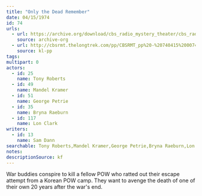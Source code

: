 ```yaml
---
title: "Only the Dead Remember"
date: 04/15/1974
id: 74
urls: 
  - url: https://archive.org/download/cbs_radio_mystery_theater/cbs_radio_mystery_theater-0051-0100.zip/cbs_radio_mystery_theater-0051-0100%2Fcbsrmt_0074_only_the_dead_remember.mp3
    source: archive-org
  - url: http://cbsrmt.thelongtrek.com/pp/CBSRMT_pp%20-%20740415%200074%20Only%20the%20Dead%20Remember.mp3
    source: kl-pp
tags: 
multipart: 0
actors:  
  - id: 25
    name: Tony Roberts  
  - id: 49
    name: Mandel Kramer  
  - id: 51
    name: George Petrie  
  - id: 35
    name: Bryna Raeburn  
  - id: 117
    name: Lon Clark
writers:  
  - id: 13
    name: Sam Dann
searchable: Tony Roberts,Mandel Kramer,George Petrie,Bryna Raeburn,Lon Clark Sam Dann
notes: 
descriptionSource: kf
---
```

War buddies conspire to kill a fellow POW who ratted out their escape attempt from a Korean POW camp. They want to avenge the death of one of their own 20 years after the war's end.